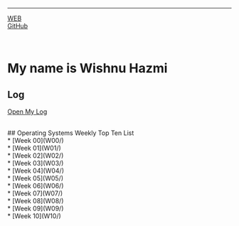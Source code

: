 ---

[WEB](https://hazlazuardi.github.io/os202/)
<br>
[GitHub](https://github.com/hazlazuardi/os202/)

<br>

# My name is Wishnu Hazmi

## Log 
[Open My Log](TXT/mylog.txt)
<br>

<br>
## Operating Systems Weekly Top Ten List
<br>
* [Week 00](W00/)
<br>
* [Week 01](W01/)
<br>
* [Week 02](W02/)
<br>
* [Week 03](W03/)
<br>
* [Week 04](W04/)
<br>
* [Week 05](W05/)
<br>
* [Week 06](W06/)
<br>
* [Week 07](W07/)
<br>
* [Week 08](W08/)
<br>
* [Week 09](W09/)
<br>
* [Week 10](W10/)
